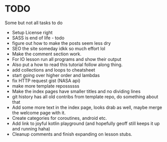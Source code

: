 # TODO

Some but not all tasks to do

* Setup License right
* SASS is end of life - todo
* figure out how to make the posts seem less dry
* SEO the site someday idkk so much effort lol 
* Make the comment section work.
* For IO lesson run all programs and show their output
* Also put a how to read this tutorial follow along thing. 
* add collections and loops to cheatsheet
* start going over higher order and lambdas
* fix HTTP request gist (NASA api)
* make more template repossssss
* Make the index pages have smaller titles and no dividing lines
* git history has all old contribs from template repo, do something about that
* Add some more text in the index page, looks drab as well, maybe merge the welcome page with it. 
* Create categories for coroutines, android etc. 
* Add link to joyful kotlin playground (and hopefully geoff still keeps it up and running haha)
* Cleanup comments and finish expanding on lesson stubs.
